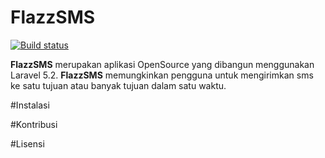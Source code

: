 # FlazzSMS
[![Build status](https://ci.appveyor.com/api/projects/status/ykv707hr2t8trt1h/branch/master?svg=true)](https://ci.appveyor.com/project/andhikamaheva/flazzsms/branch/master)

**FlazzSMS** merupakan aplikasi OpenSource yang dibangun menggunakan Laravel 5.2. **FlazzSMS** memungkinkan pengguna untuk mengirimkan sms ke satu tujuan atau banyak tujuan dalam satu waktu.

#Instalasi

#Kontribusi

#Lisensi
